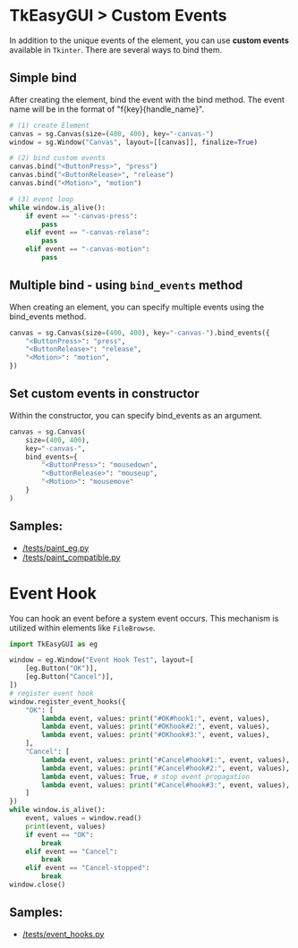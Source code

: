 # TkEasyGUI > Custom Events

In addition to the unique events of the element, you can use **custom events** available in `Tkinter`.
There are several ways to bind them.

## Simple bind

After creating the element, bind the event with the bind method.
The event name will be in the format of "f{key}{handle_name}".

```py
# (1) create Element
canvas = sg.Canvas(size=(400, 400), key="-canvas-")
window = sg.Window("Canvas", layout=[[canvas]], finalize=True)

# (2) bind custom events
canvas.bind("<ButtonPress>", "press")
canvas.bind("<ButtonRelease>", "release")
canvas.bind("<Motion>", "motion")

# (3) event loop
while window.is_alive():
    if event == "-canvas-press":
        pass
    elif event == "-canvas-relase":
        pass
    elif event == "-canvas-motion":
        pass
```

## Multiple bind - using `bind_events` method

When creating an element, you can specify multiple events using the bind_events method.

```py
canvas = sg.Canvas(size=(400, 400), key="-canvas-").bind_events({
    "<ButtonPress>": "press",
    "<ButtonRelease>": "release",
    "<Motion>": "motion",
})
```

## Set custom events in constructor

Within the constructor, you can specify bind_events as an argument.

```py
canvas = sg.Canvas(
    size=(400, 400),
    key="-canvas-",
    bind_events={
        "<ButtonPress>": "mousedown",
        "<ButtonRelease>": "mouseup",
        "<Motion>": "mousemove"
    }
)
```

## Samples:

- [/tests/paint_eg.py](https://github.com/kujirahand/tkeasygui-python/blob/main/tests/paint_eg.py)
- [/tests/paint_compatible.py](https://github.com/kujirahand/tkeasygui-python/blob/main/tests/paint_compatible.py)


# Event Hook

You can hook an event before a system event occurs.
This mechanism is utilized within elements like `FileBrowse`.

```py
import TkEasyGUI as eg

window = eg.Window("Event Hook Test", layout=[
    [eg.Button("OK")],
    [eg.Button("Cancel")],
])
# register event hook
window.register_event_hooks({
    "OK": [
        lambda event, values: print("#OK#hook1:", event, values),
        lambda event, values: print("#OKhook#2:", event, values),
        lambda event, values: print("#OKhook#3:", event, values),
    ],
    "Cancel": [
        lambda event, values: print("#Cancel#hook#1:", event, values),
        lambda event, values: print("#Cancel#hook#2:", event, values),
        lambda event, values: True, # stop event propagation
        lambda event, values: print("#Cancel#hook#3:", event, values),
    ]
})
while window.is_alive():
    event, values = window.read()
    print(event, values)
    if event == "OK":
        break
    elif event == "Cancel":
        break
    elif event == "Cancel-stopped":
        break
window.close()
```

## Samples:

- [/tests/event_hooks.py](https://github.com/kujirahand/tkeasygui-python/blob/main/tests/event_hooks.py)
